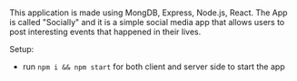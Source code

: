 #
This application is made using MongDB, Express, Node.js, React. The App is called "Socially" and it is a simple social media app that allows users to post interesting events that happened in their lives.

Setup:
- run ```npm i && npm start``` for both client and server side to start the app
